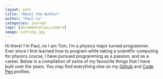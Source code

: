 ```yaml
---
layout: post
title: "About the Author"
author: "Paul Le"
categories: journal
tags: [documentation,sample]
image: cutting.jpg
---
```


Hi there! I'm Paul, no I am Tom. I’m a physics major turned programmer. Ever since I first learned how to program while taking a scientific computing for physics course, I have pursued programming as a passion, and as a career. Below is a compilation of some of my favourite things that I have built over the years. You may find everything else on my <a href="http://github.com/lenpaul" target="_blank">Github</a> and <a href="https://codepen.io/lenpaul" target="_blank">Code Pen</a> profiles.

